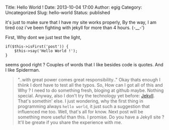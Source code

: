 Title: Hello World !
Date: 2013-10-04 17:00
Author: egig
Category: Uncategorized
Slug: hello-world
Status: published

it's just to make sure that I have my site works properly, By the way, I
am tired coz i've been fighting with jekyll for more than 4
hours.<!--more--> (-\_\_-')

<!--more--> First, Why dont we just test the light,

    if($this->isFirst('post')) {
        $this->say('Hello World !');
    }

seems good right ? Couples of words that I like besides code is quotes.
And I like Spiderman.

> "..with great power comes great responsibility.." Okay thats enough I
> thiink I dont have to test all the typos. So, How can I got all of
> this and Why ? I need to do something fresh, bloging at github maybe.
> Nothing special. Anyway, also I don't try the technology yet before:
> [Jekyll](http://jekyllrb.com). That's somethin' else. I just
> wondering, why the first thing in programming always `hello world`, it
> just such a suggestion that influenced me too. Well, that's all for
> know. Next post will be something more useful than this. I promise. Do
> you have a Jekyll site ? It'll be greate if you share the experience
> with me.
